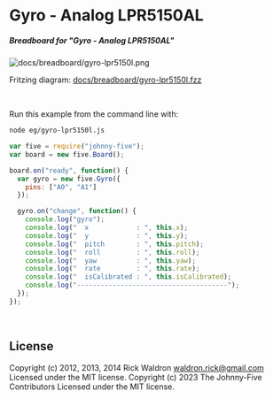 <!--remove-start-->

# Gyro - Analog LPR5150AL

<!--remove-end-->






##### Breadboard for "Gyro - Analog LPR5150AL"



![docs/breadboard/gyro-lpr5150l.png](breadboard/gyro-lpr5150l.png)<br>

Fritzing diagram: [docs/breadboard/gyro-lpr5150l.fzz](breadboard/gyro-lpr5150l.fzz)

&nbsp;




Run this example from the command line with:
```bash
node eg/gyro-lpr5150l.js
```


```javascript
var five = require("johnny-five");
var board = new five.Board();

board.on("ready", function() {
  var gyro = new five.Gyro({
    pins: ["A0", "A1"]
  });

  gyro.on("change", function() {
    console.log("gyro");
    console.log("  x            : ", this.x);
    console.log("  y            : ", this.y);
    console.log("  pitch        : ", this.pitch);
    console.log("  roll         : ", this.roll);
    console.log("  yaw          : ", this.yaw);
    console.log("  rate         : ", this.rate);
    console.log("  isCalibrated : ", this.isCalibrated);
    console.log("--------------------------------------");
  });
});

```








&nbsp;

<!--remove-start-->

## License
Copyright (c) 2012, 2013, 2014 Rick Waldron <waldron.rick@gmail.com>
Licensed under the MIT license.
Copyright (c) 2023 The Johnny-Five Contributors
Licensed under the MIT license.

<!--remove-end-->

